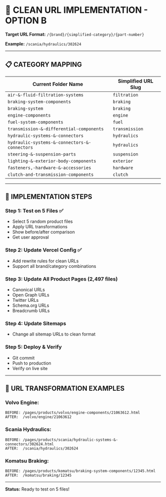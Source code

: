 # 🚀 CLEAN URL IMPLEMENTATION - OPTION B

**Target URL Format:** `/{brand}/{simplified-category}/{part-number}`

**Example:** `/scania/hydraulics/302624`

---

## 📋 CATEGORY MAPPING

| Current Folder Name | Simplified URL Slug |
|---------------------|---------------------|
| `air-&-fluid-filtration-systems` | `filtration` |
| `braking-system-components` | `braking` |
| `braking-system` | `braking` |
| `engine-components` | `engine` |
| `fuel-system-components` | `fuel` |
| `transmission-&-differential-components` | `transmission` |
| `hydraulic-systems-&-connectors` | `hydraulics` |
| `hydraulic-systems-&-connectors-&-connectors` | `hydraulics` |
| `steering-&-suspension-parts` | `suspension` |
| `lighting-&-exterior-body-components` | `exterior` |
| `fasteners,-hardware-&-accessories` | `hardware` |
| `clutch-and-transmission-components` | `clutch` |

---

## 🔧 IMPLEMENTATION STEPS

### Step 1: Test on 5 Files ✅
- Select 5 random product files
- Apply URL transformations
- Show before/after comparison
- Get user approval

### Step 2: Update Vercel Config ✅
- Add rewrite rules for clean URLs
- Support all brand/category combinations

### Step 3: Update All Product Pages (2,497 files)
- Canonical URLs
- Open Graph URLs
- Twitter URLs
- Schema.org URLs
- Breadcrumb URLs

### Step 4: Update Sitemaps
- Change all sitemap URLs to clean format

### Step 5: Deploy & Verify
- Git commit
- Push to production
- Verify on live site

---

## 📝 URL TRANSFORMATION EXAMPLES

### Volvo Engine:
```
BEFORE: /pages/products/volvo/engine-components/21063612.html
AFTER:  /volvo/engine/21063612
```

### Scania Hydraulics:
```
BEFORE: /pages/products/scania/hydraulic-systems-&-connectors/302624.html
AFTER:  /scania/hydraulics/302624
```

### Komatsu Braking:
```
BEFORE: /pages/products/komatsu/braking-system-components/12345.html
AFTER:  /komatsu/braking/12345
```

---

**Status:** Ready to test on 5 files!

